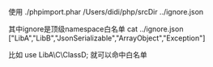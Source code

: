 使用
./phpimport.phar  /Users/didi/php/srcDir ../ignore.json

其中ignore是顶级namespace白名单
cat ../ignore.json
["LibA","LibB","JsonSerializable","ArrayObject","Exception"]

比如
use LibA\C\ClassD;
就可以命中白名单